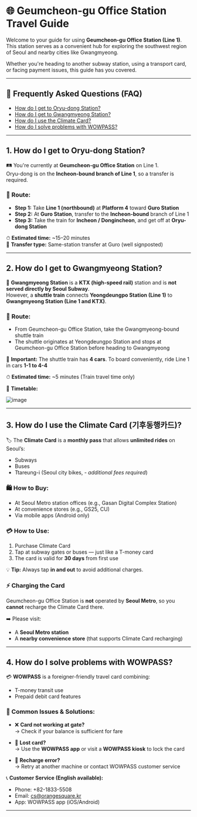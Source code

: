 # 🌐 Geumcheon-gu Office Station Travel Guide

Welcome to your guide for using **Geumcheon-gu Office Station (Line 1)**.  
This station serves as a convenient hub for exploring the southwest region of Seoul and nearby cities like Gwangmyeong.

Whether you're heading to another subway station, using a transport card, or facing payment issues, this guide has you covered.

---

## 📌 Frequently Asked Questions (FAQ)

- [How do I get to Oryu-dong Station?](#1-how-do-i-get-to-oryu-dong-station)
- [How do I get to Gwangmyeong Station?](#2-how-do-i-get-to-gwangmyeong-station)
- [How do I use the Climate Card?](#3-how-do-i-use-the-climate-card-기후동행카드)
- [How do I solve problems with WOWPASS?](#4-how-do-i-solve-problems-with-wowpass)

---

## 1. How do I get to Oryu-dong Station?

🛤 You're currently at **Geumcheon-gu Office Station** on Line 1.  
Oryu-dong is on the **Incheon-bound branch of Line 1**, so a transfer is required.

### 🚉 Route:
- **Step 1:** Take **Line 1 (northbound)** at **Platform 4** toward **Guro Station**
- **Step 2:** At **Guro Station**, transfer to the **Incheon-bound** branch of Line 1
- **Step 3:** Take the train for **Incheon / Dongincheon**, and get off at **Oryu-dong Station**

⏱ **Estimated time:** ~15–20 minutes  
📍 **Transfer type:** Same-station transfer at Guro (well signposted)

---

## 2. How do I get to Gwangmyeong Station?

🚄 **Gwangmyeong Station** is a **KTX (high-speed rail)** station and is **not served directly by Seoul Subway**.  
However, a **shuttle train** connects **Yeongdeungpo Station (Line 1)** to **Gwangmyeong Station (Line 1 and KTX)**.

### 🚉 Route:
- From Geumcheon-gu Office Station, take the Gwangmyeong-bound shuttle train
- The shuttle originates at Yeongdeungpo Station and stops at Geumcheon-gu Office Station before heading to Gwangmyeong

📌 **Important:** The shuttle train has **4 cars**. To board conveniently, ride Line 1 in cars **1-1 to 4-4**

⏱ **Estimated time:** ~5 minutes (Train travel time only)

🔗 **Timetable:**


![image](https://github.com/user-attachments/assets/1f342aa9-3179-4183-b22b-50bda2b56959)



---

## 3. How do I use the Climate Card (기후동행카드)?

🏷️ The **Climate Card** is a **monthly pass** that allows **unlimited rides** on Seoul’s:
- Subways
- Buses
- Ttareung-i (Seoul city bikes, *- additional fees required*)

### 🛍️ How to Buy:

- At Seoul Metro station offices (e.g., Gasan Digital Complex Station)
- At convenience stores (e.g., GS25, CU)
- Via mobile apps (Android only)

### 💳 How to Use:
1. Purchase Climate Card
2. Tap at subway gates or buses — just like a T-money card
3. The card is valid for **30 days** from first use

💡 **Tip:** Always tap **in and out** to avoid additional charges.

### ⚡ Charging the Card
Geumcheon-gu Office Station is **not** operated by **Seoul Metro**, so you **cannot** recharge the Climate Card there.

➡️ Please visit:
- A **Seoul Metro station**
- A **nearby convenience store** (that supports Climate Card recharging)

---

## 4. How do I solve problems with WOWPASS?

💳 **WOWPASS** is a foreigner-friendly travel card combining:
- T-money transit use
- Prepaid debit card features

### 🔧 Common Issues & Solutions:

- ❌ **Card not working at gate?**  
  → Check if your balance is sufficient for fare

- 🚫 **Lost card?**  
  → Use the **WOWPASS app** or visit a **WOWPASS kiosk** to lock the card

- 🔄 **Recharge error?**  
  → Retry at another machine or contact WOWPASS customer service

📞 **Customer Service (English available):**  
- Phone: +82-1833-5508  
- Email: cs@orangesquare.kr  
- App: WOWPASS app (iOS/Android)

---
